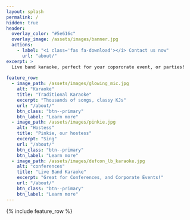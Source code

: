 ```yaml
---
layout: splash
permalink: /
hidden: true
header:
  overlay_color: "#5e616c"
  overlay_image: /assets/images/banner.jpg
  actions:
    - label: "<i class='fas fa-download'></i> Contact us now"
      url: "about/"
excerpt: >
  Live band karaoke, perfect for your copororate event, or parties!
  
feature_row:
  - image_path: /assets/images/glowing_mic.jpg
    alt: "Karaoke"
    title: "Traditional Karaoke"
    excerpt: "Thousands of songs, classy KJs"
    url: "/about/"
    btn_class: "btn--primary"
    btn_label: "Learn more"
  - image_path: /assets/images/pinkie.jpg
    alt: "Hostess"
    title: "Pinkie, our hostess"
    excerpt: "Sing"
    url: "/about/"
    btn_class: "btn--primary"
    btn_label: "Learn more"
  - image_path: /assets/images/defcon_lb_karaoke.jpg
    alt: "conferences"
    title: "Live Band Karaoke"
    excerpt: "Great for Conferences, and Corporate Events!"
    url: "/about/"
    btn_class: "btn--primary"
    btn_label: "Learn more"      
---
```


{% include feature_row %}

